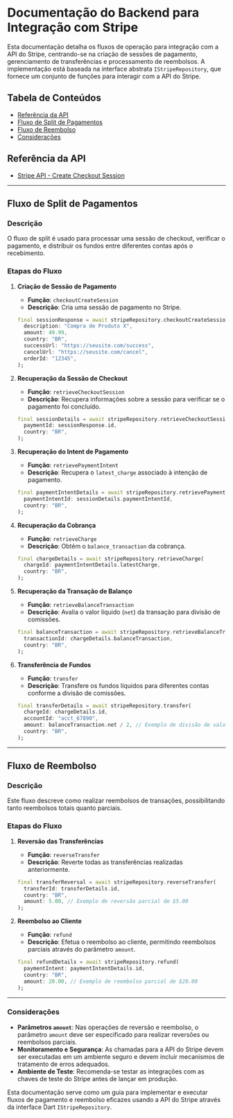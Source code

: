 # Documentação do Backend para Integração com Stripe

Esta documentação detalha os fluxos de operação para integração com a API do Stripe, centrando-se na criação de sessões de pagamento, gerenciamento de transferências e processamento de reembolsos. A implementação está baseada na interface abstrata `IStripeRepository`, que fornece um conjunto de funções para interagir com a API do Stripe.

## Tabela de Conteúdos
- [Referência da API](#referência-da-api)
- [Fluxo de Split de Pagamentos](#fluxo-de-split-de-pagamentos)
- [Fluxo de Reembolso](#fluxo-de-reembolso)
- [Considerações](#considerações)

## Referência da API

- [Stripe API - Create Checkout Session](https://docs.stripe.com/api/checkout/sessions/create?lang=curl)
---
## Fluxo de Split de Pagamentos

### Descrição

O fluxo de split é usado para processar uma sessão de checkout, verificar o pagamento, e distribuir os fundos entre diferentes contas após o recebimento.

### Etapas do Fluxo

1. **Criação de Sessão de Pagamento**
   - **Função**: `checkoutCreateSession`
   - **Descrição**: Cria uma sessão de pagamento no Stripe.

   ```dart
   final sessionResponse = await stripeRepository.checkoutCreateSession(
     description: "Compra de Produto X",
     amount: 49.99,
     country: "BR",
     successUrl: "https://seusite.com/success",
     cancelUrl: "https://seusite.com/cancel",
     orderId: "12345",
   );
   ```

2. **Recuperação da Sessão de Checkout**
   - **Função**: `retrieveCheckoutSession`
   - **Descrição**: Recupera informações sobre a sessão para verificar se o pagamento foi concluído.

   ```dart
   final sessionDetails = await stripeRepository.retrieveCheckoutSession(
     paymentId: sessionResponse.id,
     country: "BR",
   );
   ```

3. **Recuperação do Intent de Pagamento**
   - **Função**: `retrievePaymentIntent`
   - **Descrição**: Recupera o `latest_charge` associado à intenção de pagamento.

   ```dart
   final paymentIntentDetails = await stripeRepository.retrievePaymentIntent(
     paymentIntentId: sessionDetails.paymentIntentId,
     country: "BR",
   );
   ```

4. **Recuperação da Cobrança**
   - **Função**: `retrieveCharge`
   - **Descrição**: Obtém o `balance_transaction` da cobrança.

   ```dart
   final chargeDetails = await stripeRepository.retrieveCharge(
     chargeId: paymentIntentDetails.latestCharge,
     country: "BR",
   );
   ```

5. **Recuperação da Transação de Balanço**
   - **Função**: `retrieveBalanceTransaction`
   - **Descrição**: Avalia o valor líquido (`net`) da transação para divisão de comissões.

   ```dart
   final balanceTransaction = await stripeRepository.retrieveBalanceTransaction(
     transactionId: chargeDetails.balanceTransaction,
     country: "BR",
   );
   ```

6. **Transferência de Fundos**
   - **Função**: `transfer`
   - **Descrição**: Transfere os fundos líquidos para diferentes contas conforme a divisão de comissões.

   ```dart
   final transferDetails = await stripeRepository.transfer(
     chargeId: chargeDetails.id,
     accountId: "acct_67890",
     amount: balanceTransaction.net / 2, // Exemplo de divisão de valores
     country: "BR",
   );
   ```
---
## Fluxo de Reembolso

### Descrição

Este fluxo descreve como realizar reembolsos de transações, possibilitando tanto reembolsos totais quanto parciais.

### Etapas do Fluxo

1. **Reversão das Transferências**
   - **Função**: `reverseTransfer`
   - **Descrição**: Reverte todas as transferências realizadas anteriormente.

   ```dart
   final transferReversal = await stripeRepository.reverseTransfer(
     transferId: transferDetails.id,
     country: "BR",
     amount: 5.00, // Exemplo de reversão parcial de $5.00
   );
   ```

2. **Reembolso ao Cliente**
   - **Função**: `refund`
   - **Descrição**: Efetua o reembolso ao cliente, permitindo reembolsos parciais através do parâmetro `amount`.

   ```dart
   final refundDetails = await stripeRepository.refund(
     paymentIntent: paymentIntentDetails.id,
     country: "BR",
     amount: 20.00, // Exemplo de reembolso parcial de $20.00
   );
   ```
---
### Considerações

- **Parâmetros `amount`**: Nas operações de reversão e reembolso, o parâmetro `amount` deve ser especificado para realizar reversões ou reembolsos parciais.
- **Monitoramento e Segurança**: As chamadas para a API do Stripe devem ser executadas em um ambiente seguro e devem incluir mecanismos de tratamento de erros adequados.
- **Ambiente de Teste**: Recomenda-se testar as integrações com as chaves de teste do Stripe antes de lançar em produção.

Esta documentação serve como um guia para implementar e executar fluxos de pagamento e reembolso eficazes usando a API do Stripe através da interface Dart `IStripeRepository`.